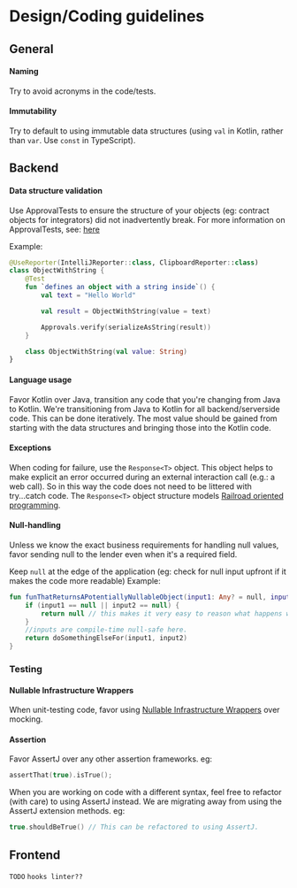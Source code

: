 # Design/Coding guidelines

## General

#### Naming
Try to avoid acronyms in the code/tests.

#### Immutability
Try to default to using immutable data structures (using `val` in Kotlin, rather than `var`. Use `const` in TypeScript).

## Backend

#### Data structure validation
Use ApprovalTests to ensure the structure of your objects (eg: contract objects for integrators) did not inadvertently break.
For more information on ApprovalTests, see: [here](https://approvaltests.com/)

Example:
```kotlin
@UseReporter(IntelliJReporter::class, ClipboardReporter::class)
class ObjectWithString {
    @Test
    fun `defines an object with a string inside`() {
        val text = "Hello World"

        val result = ObjectWithString(value = text)

        Approvals.verify(serializeAsString(result))
    }

    class ObjectWithString(val value: String)
}
```

#### Language usage
Favor Kotlin over Java, transition any code that you're changing from Java to Kotlin.
We're transitioning from Java to Kotlin for all backend/serverside code. This can be done iteratively.
The most value should be gained from starting with the data structures and bringing those into the Kotlin code.

#### Exceptions
When coding for failure, use the `Response<T>` object. This object helps to make explicit an error occurred during an external interaction call (e.g.: a web call).
So in this way the code does not need to be littered with try...catch code. 
The `Response<T>` object structure models [Railroad oriented programming](https://medium.com/@naveenkumarmuguda/railway-oriented-programming-a-powerful-functional-programming-pattern-ab454e467f31).

#### Null-handling
Unless we know the exact business requirements for handling null values, favor sending null to the lender even when it's a required field.

Keep `null` at the edge of the application (eg: check for null input upfront if it makes the code more readable)
Example:
```kotlin
fun funThatReturnsAPotentiallyNullableObject(input1: Any? = null, input2: Any? = null): Any? {
    if (input1 == null || input2 == null) {
        return null // this makes it very easy to reason what happens when there's a null value present.
    }
    //inputs are compile-time null-safe here.
    return doSomethingElseFor(input1, input2)
}
```

### Testing
#### Nullable Infrastructure Wrappers
When unit-testing code, favor using [Nullable Infrastructure Wrappers](https://www.jamesshore.com/v2/blog/2018/testing-without-mocks) over mocking.

#### Assertion
Favor AssertJ over any other assertion frameworks.
eg: 
```kotlin
assertThat(true).isTrue();
```
When you are working on code with a different syntax, feel free to refactor (with care) to using AssertJ instead. We are migrating away from using the AssertJ extension methods. eg:
```kotlin
true.shouldBeTrue() // This can be refactored to using AssertJ.
``` 

## Frontend
`TODO`
`hooks linter??`